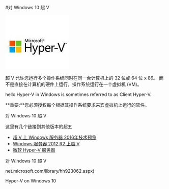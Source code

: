 #对 Windows 10 超 V

![image_three](media/3.png)

超 V 允许您运行多个操作系统同时在同一台计算机上的 32 位或 64 位 x 86。
而不是直接在计算机的硬件上运行，操作系统运行在一个虚拟机 (VM)。

hello
Hyper-V in Windows is sometimes referred to as Client Hyper-V.

**重要:**您必须授权每个根据其操作系统要求来宾虚拟机上运行的软件。

对 Windows 10 超 V

这里有几个链接到其他版本的超五

*   [超 V 上 Windows 服务器 2016年技术预览](https://technet.microsoft.com/en-us/library/mt126117.aspx)
*   [Windows 服务器 2012 R2 上超 V](https://technet.microsoft.com/en-us/library/hh831531.aspx)
*   [微软 Hyper-V 服务器](https://technet.microsoft.com/library/hh923062.aspx)

对 Windows 10 超 V


net.microsoft.com/library/hh923062.aspx)

Hyper-V on Windows 10
